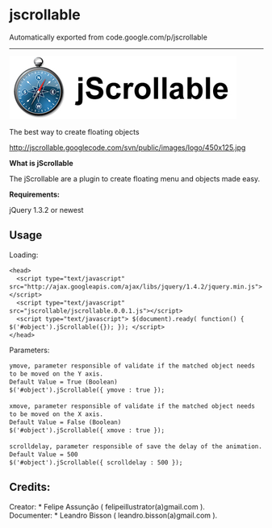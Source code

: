 # jscrollable
Automatically exported from code.google.com/p/jscrollable
____
![alt tag](https://raw.githubusercontent.com/felipeuntill/jscrollable/master/media/images/jscrollable.jpg)

The best way to create floating objects

http://jscrollable.googlecode.com/svn/public/images/logo/450x125.jpg

**What is jScrollable**

The jScrollable are a plugin to create floating menu and objects made easy.

**Requirements:**

jQuery 1.3.2 or newest

**Usage**
--
Loading:

    <head> 
      <script type="text/javascript" src="http://ajax.googleapis.com/ajax/libs/jquery/1.4.2/jquery.min.js"></script>
      <script type="text/javascript" src="jscrollable/jscrollable.0.0.1.js"></script> 
      <script type="text/javascript"> $(document).ready( function() { $('#object').jScrollable({}); }); </script> 
    </head>

Parameters:

    ymove, parameter responsible of validate if the matched object needs to be moved on the Y axis. 
    Default Value = True (Boolean) 
    $('#object').jScrollable({ ymove : true });
  
    xmove, parameter responsible of validate if the matched object needs to be moved on the X axis. 
    Default Value = False (Boolean) 
    $('#object').jScrollable({ xmove : true });
  
    scrolldelay, parameter responsible of save the delay of the animation. 
    Default Value = 500 
    $('#object').jScrollable({ scrolldelay : 500 });

Credits:
--
Creator: * Felipe Assunção ( felipeillustrator(a)gmail.com ). </br>
Documenter: * Leandro Bisson ( leandro.bisson(a)gmail.com ).
